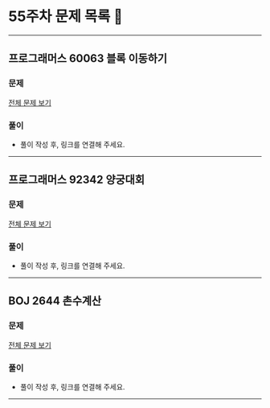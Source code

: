 # 55주차 문제 목록 📝
___
## 프로그래머스 60063 블록 이동하기  
### 문제
[전체 문제 보기](https://school.programmers.co.kr/learn/courses/30/lessons/60063)

### 풀이
- 풀이 작성 후, 링크를 연결해 주세요.  
___
## 프로그래머스 92342 양궁대회  
### 문제
[전체 문제 보기](https://school.programmers.co.kr/learn/courses/30/lessons/92342)

### 풀이
- 풀이 작성 후, 링크를 연결해 주세요.  
___ 
## BOJ 2644 촌수계산  
### 문제
[전체 문제 보기](https://www.acmicpc.net/problem/2644)

### 풀이
- 풀이 작성 후, 링크를 연결해 주세요.  
___ 